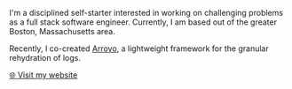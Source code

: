 I'm a disciplined self-starter interested in working on challenging problems as a full stack software engineer. Currently, I am based out of the greater Boston, Massachusetts area.

Recently, I co-created [Arroyo](https://www.arroyoframework.com/case-study.html), a lightweight framework for the granular rehydration of logs.

[🌐 Visit my website](https://www.paulinetanzman.com/)

